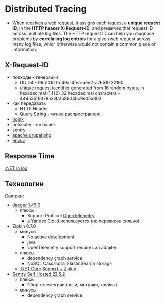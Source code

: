 # Distributed Tracing

- [When receives a web request](https://http.dev/x-request-id), it assigns each request a __unique request ID__, in the __HTTP header X-Request-ID__, and preserves that request ID across multiple log files. The HTTP request ID can help you diagnose problems by __correlating log entries__ for a given web request across many log files, which otherwise would not contain a common piece of information.
  
## X-Request-ID

- подходы к генерации
  - UUID4 - 96a101dd-c49a-4fea-aee2-a76510f32190
  - [unique request identifier generated](http://nginx.org/en/docs/http/ngx_http_core_module.html#var_request_id) from 16 random bytes, in hexadecimal (1.11.0) 32 hexadecimal characters - 444535f9378a3dfa1b8604bc9e05a303
- как передавать
  - HTTP Header
  - Query String - менее распространено
- [nginx](https://www.nginx.com/blog/application-tracing-nginx-plus/)
- netscaler - не нашел
- [sentry](https://blog.sentry.io/using-nginx-sentry-trace-errors-logs/)
- [apache drupal php](https://docs.acquia.com/cloud-platform/develop/drupal/requestid/)
- [envoy](https://www.envoyproxy.io/docs/envoy/latest/configuration/http/http_conn_man/headers#x-request-id)

## Response Time

[.NET in log](https://www.codeproject.com/Tips/5337523/Response-Time-Header-in-ASP-NET-Core)

## Технологии

[Compare](https://www.nginx.com/blog/integrating-opentelemetry-modern-apps-reference-architecture-progress-report?mkt_tok=NjUzLVNNQy03ODMAAAGDoZc8tBnTTPpd0LyW8jL4ptLEDNmRtqT86ruxAIy0w26Q36wbMRlF5KC3BMfg2BcRVqWCoPUW3J4gMfJLANmKejRzOQC80kmD2-ueYoqT-DoXcB1iUA)

- [Jaeger 1.45.0](trace/jaeger.md)
  - плюсы
    - Support Protocol [OpenTelemetry](protocols.integration/otel.md)
    - в Yandex Cloud используется (но переписан сильно)
- Zipkin 0.7.0
  - минусы
    - [No active development](https://uptrace.dev/blog/distributed-tracing-tools.html)
    - java
    - OpenTelemetry support requires an adapter
  - плюсы
    - dependency graph service
    - NoSQL Cassandra, ElasticSearch storage
  - [.NET Core Support + Zipkin](https://docs.microsoft.com/en-us/dotnet/core/diagnostics/distributed-tracing-instrumentation-walkthroughs)
- [Sentry Self Hosted 23.5.2](observability/sentry.md)
  - плюсы
    - Сбор телеметрии (логи, метрики, трейсы)
  - минусы
    - dependency graph service
